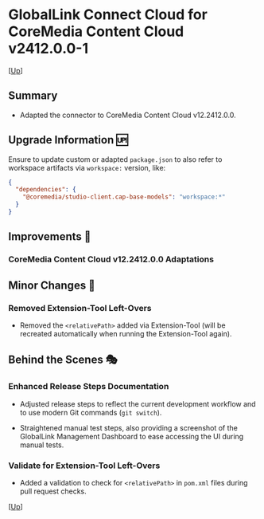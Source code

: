 # GlobalLink Connect Cloud for CoreMedia Content Cloud v2412.0.0-1

\[[Up](./README.md)\]

## Summary

* Adapted the connector to CoreMedia Content Cloud v12.2412.0.0.

## Upgrade Information 🆙

Ensure to update custom or adapted `package.json` to also refer to workspace
artifacts via `workspace:` version, like:

```json
{
  "dependencies": {
    "@coremedia/studio-client.cap-base-models": "workspace:*"
  }
}
```

## Improvements 💪

### CoreMedia Content Cloud v12.2412.0.0 Adaptations

## Minor Changes 🧹

### Removed Extension-Tool Left-Overs

* Removed the `<relativePath>` added via Extension-Tool (will be recreated
  automatically when running the Extension-Tool again).

## Behind the Scenes 🎭

### Enhanced Release Steps Documentation

* Adjusted release steps to reflect the current development workflow and to
  use modern Git commands (`git switch`).

* Straightened manual test steps, also providing a screenshot of the
  GlobalLink Management Dashboard to ease accessing the UI during
  manual tests.

### Validate for Extension-Tool Left-Overs

* Added a validation to check for `<relativePath>` in `pom.xml` files during
  pull request checks.

\[[Up](./README.md)\]
